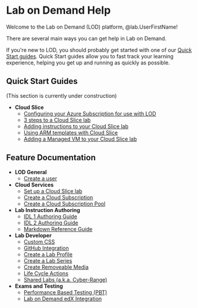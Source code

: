 # Lab on Demand Help

Welcome to the Lab on Demand (LOD) platform, @lab.UserFirstName!

There are several main ways you can get help in Lab on Demand.

If you're new to LOD, you should probably get started with one of our [Quick Start guides](#quick-start-guides). Quick Start guides allow you to fast track your learning experience, helping you get up and running as quickly as possible.




## Quick Start Guides

(This section is currently under construction)

+ **Cloud Slice**
    * [Configuring your Azure Subscription for use with LOD](lod/quick-starts/cloud-slice/initial-setup.md)
    * [3 steps to a Cloud Slice lab](lod/quick-starts/cloud-slice/three-step-guide-to-first-cloud-slice-lab.md)
    * [Adding instructions to your Cloud Slice lab](lod/quick-starts/cloud-slice/adding-instructions-to-your-lab.md)
    * [Using ARM templates with Cloud Slice](lod/quick-starts/cloud-slice/using-arm-templates-with-cloud-slice.md)
    * [Adding a Managed VM to your Cloud Slice lab](lod/quick-starts/cloud-slice/adding-a-managed-vm-to-a-cloud-slice-lab.md)

## Feature Documentation

+ **LOD General**
    * [Create a user](lod/create-user.md)
+ **Cloud Services**
    * [Set up a Cloud Slice lab](guides/cloud-slice/cloud-slice.md)
    * [Create a Cloud Subscription](lod/create-cloud-subscription.md)
    * [Create a Cloud Subscription Pool](lod/create-cloud-subscription-pool.md)
+ **Lab Instruction Authoring**
    * [IDL 1 Authoring Guide](guides/idl/idlv3.md)
    * [IDL 2 Authoring Guide](guides/idl2/idlv2-authoring-guide-and-best-practice.md)
    * [Markdown Reference Guide](guides/idl2/markdown-user-guide.md)
+ **Lab Developer**
    * [Custom CSS](lod/custom-css-guide.md)
    * [GitHub Integration](guides/github-integration/github-integration.md)
    * [Create a Lab Profile](lod/create-lab-profile.md)
    * [Create a Lab Series](lod/create-lab-series.md)
    * [Create Removeable Media](lod/create-removeable-media.md)
    * [Life Cycle Actions](guides/lca/life-cycle-actions-guide.md)
    * [Shared Labs (a.k.a. Cyber-Range)](guides/sl/sharedlabs.md)
+ **Exams and Testing**
    * [Performance Based Testing (PBT)](guides/pbt/lodpbtguide.md)
    * [Lab on Demand edX Integration](guides/lti/lod-lti.md)
